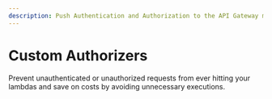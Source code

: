 ```yaml
---
description: Push Authentication and Authorization to the API Gateway middleware layer
---
```


# Custom Authorizers

Prevent unauthenticated or unauthorized requests from ever hitting your lambdas and save on costs by avoiding unnecessary executions.
